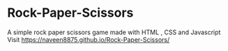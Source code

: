 # Rock-Paper-Scissors
A simple rock paper scissors game made with HTML , CSS and Javascript
Visit https://naveen8875.github.io/Rock-Paper-Scissors/
